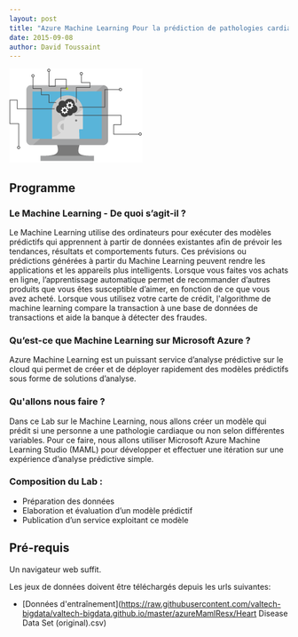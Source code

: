 ```yaml
---
layout: post
title: "Azure Machine Learning Pour la prédiction de pathologies cardiaques"
date: 2015-09-08
author: David Toussaint
---
```


![R](/images/AzureMaml.png)

## Programme

### Le Machine Learning - De quoi s’agit-il ?
Le Machine Learning utilise des ordinateurs pour exécuter des modèles prédictifs qui apprennent à partir de données existantes afin de prévoir les tendances, résultats et comportements futurs.
Ces prévisions ou prédictions générées à partir du Machine Learning peuvent rendre les applications et les appareils plus intelligents. Lorsque vous faites vos achats en ligne, l’apprentissage automatique permet de recommander d’autres produits que vous êtes susceptible d’aimer, en fonction de ce que vous avez acheté. Lorsque vous utilisez votre carte de crédit, l'algorithme de machine learning compare la transaction à une base de données de transactions et aide la banque à détecter des fraudes.  

### Qu’est-ce que Machine Learning sur Microsoft Azure ?
Azure Machine Learning est un puissant service d’analyse prédictive sur le cloud qui permet de créer et de déployer rapidement des modèles prédictifs sous forme de solutions d’analyse.  

### Qu'allons nous faire ?  
Dans ce Lab sur le Machine Learning, nous allons créer un modèle qui prédit si une personne a une pathologie cardiaque ou non selon différentes variables. Pour ce faire, nous allons utiliser Microsoft Azure Machine Learning Studio (MAML) pour développer et effectuer une itération sur une expérience d’analyse prédictive simple.

### Composition du Lab :  
* Préparation des données  
* Elaboration et évaluation d’un modèle prédictif  
* Publication d’un service exploitant ce modèle


## Pré-requis

Un navigateur web suffit.

Les jeux de données doivent être téléchargés depuis les urls suivantes:

* [Données d'entraînement](https://raw.githubusercontent.com/valtech-bigdata/valtech-bigdata.github.io/master/azureMamlResx/Heart Disease Data Set (original).csv)



